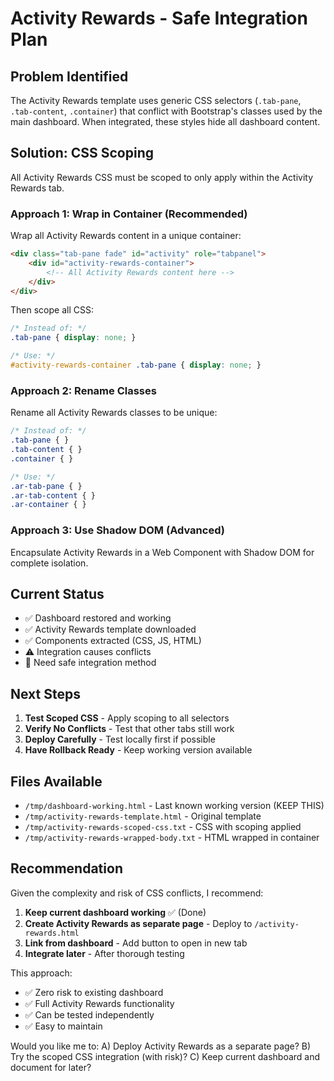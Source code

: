 # Activity Rewards - Safe Integration Plan

## Problem Identified

The Activity Rewards template uses generic CSS selectors (`.tab-pane`, `.tab-content`, `.container`) that conflict with Bootstrap's classes used by the main dashboard. When integrated, these styles hide all dashboard content.

## Solution: CSS Scoping

All Activity Rewards CSS must be scoped to only apply within the Activity Rewards tab.

### Approach 1: Wrap in Container (Recommended)

Wrap all Activity Rewards content in a unique container:

```html
<div class="tab-pane fade" id="activity" role="tabpanel">
    <div id="activity-rewards-container">
        <!-- All Activity Rewards content here -->
    </div>
</div>
```

Then scope all CSS:

```css
/* Instead of: */
.tab-pane { display: none; }

/* Use: */
#activity-rewards-container .tab-pane { display: none; }
```

### Approach 2: Rename Classes

Rename all Activity Rewards classes to be unique:

```css
/* Instead of: */
.tab-pane { }
.tab-content { }
.container { }

/* Use: */
.ar-tab-pane { }
.ar-tab-content { }
.ar-container { }
```

### Approach 3: Use Shadow DOM (Advanced)

Encapsulate Activity Rewards in a Web Component with Shadow DOM for complete isolation.

## Current Status

- ✅ Dashboard restored and working
- ✅ Activity Rewards template downloaded
- ✅ Components extracted (CSS, JS, HTML)
- ⚠️ Integration causes conflicts
- 🔄 Need safe integration method

## Next Steps

1. **Test Scoped CSS** - Apply scoping to all selectors
2. **Verify No Conflicts** - Test that other tabs still work
3. **Deploy Carefully** - Test locally first if possible
4. **Have Rollback Ready** - Keep working version available

## Files Available

- `/tmp/dashboard-working.html` - Last known working version (KEEP THIS)
- `/tmp/activity-rewards-template.html` - Original template
- `/tmp/activity-rewards-scoped-css.txt` - CSS with scoping applied
- `/tmp/activity-rewards-wrapped-body.txt` - HTML wrapped in container

## Recommendation

Given the complexity and risk of CSS conflicts, I recommend:

1. **Keep current dashboard working** ✅ (Done)
2. **Create Activity Rewards as separate page** - Deploy to `/activity-rewards.html`
3. **Link from dashboard** - Add button to open in new tab
4. **Integrate later** - After thorough testing

This approach:
- ✅ Zero risk to existing dashboard
- ✅ Full Activity Rewards functionality
- ✅ Can be tested independently
- ✅ Easy to maintain

Would you like me to:
A) Deploy Activity Rewards as a separate page?
B) Try the scoped CSS integration (with risk)?
C) Keep current dashboard and document for later?

